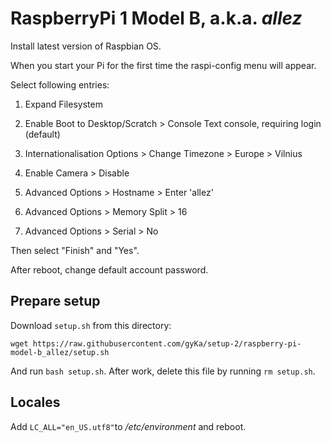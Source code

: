 # RaspberryPi 1 Model B, a.k.a. *allez*

Install latest version of Raspbian OS.

When you start your Pi for the first time the raspi-config menu will appear.

Select following entries:

1) Expand Filesystem

3) Enable Boot to Desktop/Scratch > Console Text console, requiring login (default)

4) Internationalisation Options > Change Timezone > Europe > Vilnius

5) Enable Camera > Disable

8) Advanced Options > Hostname > Enter 'allez'

8) Advanced Options > Memory Split > 16

8) Advanced Options > Serial > No

Then select "Finish" and "Yes".

After reboot, change default account password.

## Prepare setup

Download `setup.sh` from this directory:

`wget https://raw.githubusercontent.com/gyKa/setup-2/raspberry-pi-model-b_allez/setup.sh`

And run `bash setup.sh`. After work, delete this file by running `rm setup.sh`.

## Locales

Add `LC_ALL="en_US.utf8"`to */etc/environment* and reboot.
